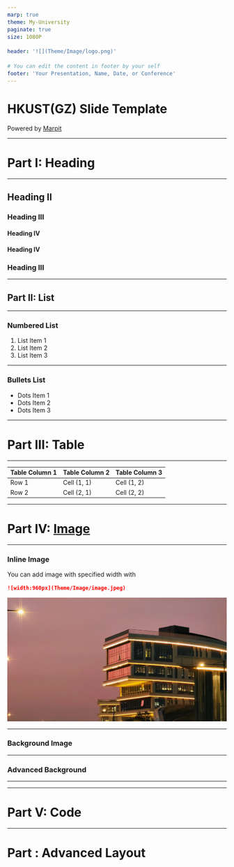 ```yaml
---
marp: true
theme: My-University
paginate: true
size: 1080P

header: '![](Theme/Image/logo.png)'

# You can edit the content in footer by your self
footer: 'Your Presentation, Name, Date, or Conference'
---
```

<!-- 
_backgroundImage: url('Image/background.png')
_footer: ''
_paginate: false
-->


# HKUST(GZ) Slide Template


Powered by [Marpit](https://marpit.marp.app/)

---
# Part I: Heading

---
## Heading II 
### Heading III
#### Heading IV
#### Heading IV
### Heading III

---
## Part II: List

---
### Numbered List
1. List Item 1
2. List Item 2
3. List Item 3

---
### Bullets List
- Dots Item 1
- Dots Item 2
- Dots Item 3

---
# Part III: Table

---

|  Table Column 1  |  Table Column 2 | Table Column 3 |
|------------------|-----------------|----------------|
|      Row 1       | Cell (1, 1)     |  Cell (1, 2)   |
|      Row 2       | Cell (2, 1)     |  Cell (2, 2)   |

---
# Part IV: [Image](https://marpit.marp.app/image-syntax)

---
### Inline Image

You can add image with specified width with 
```md
![width:960px](Theme/Image/image.jpeg)
```

![width:960px](Theme/Image/image.jpeg)

---
### Background Image



---
### Advanced Background

---


---
# Part V: Code


---
# Part : Advanced Layout